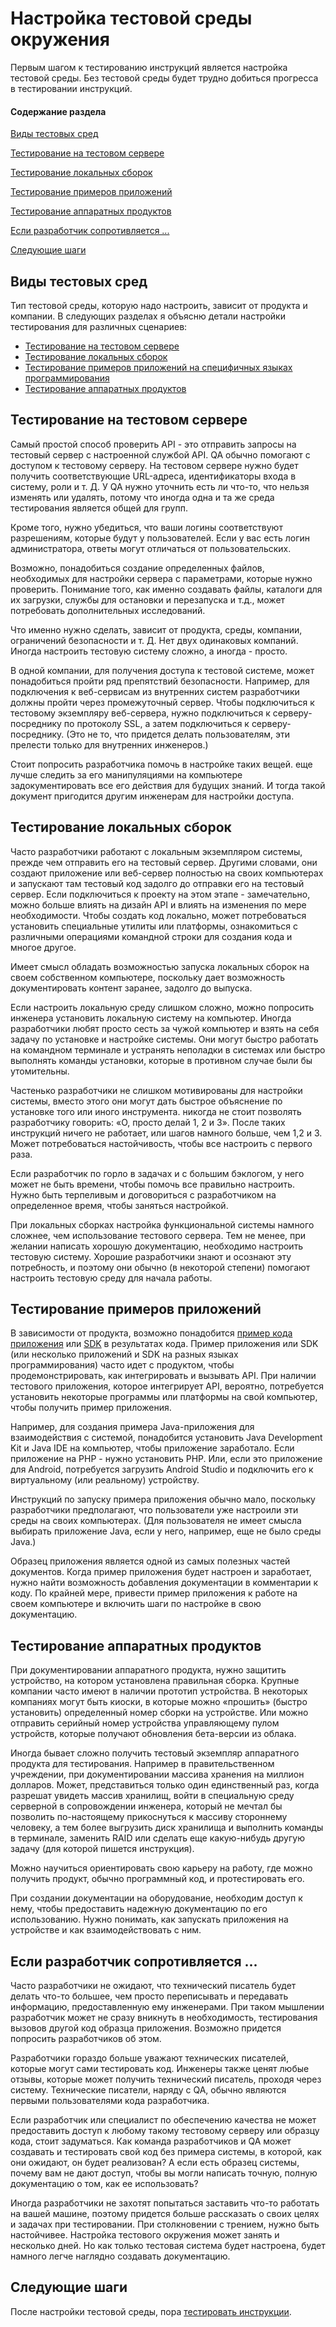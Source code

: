 # Настройка тестовой среды окружения

Первым шагом к тестированию инструкций является настройка тестовой среды. Без тестовой среды будет трудно добиться прогресса в тестировании инструкций.

#### Содержание раздела

[Виды тестовых сред](#environments)

[Тестирование на тестовом сервере](#testServer)

[Тестирование локальных сборок](#builds)

[Тестирование примеров приложений](#sampleApps)

[Тестирование аппаратных продуктов](#hardware)

[Если разработчик сопротивляется ...](#resistance)

[Следующие шаги](#next)

<a name="environments"></a>
## Виды тестовых сред

Тип тестовой среды, которую надо настроить, зависит от продукта и компании. В следующих разделах я объясню детали настройки тестирования для различных сценариев:

- [Тестирование на тестовом сервере](#testServer)
- [Тестирование локальных сборок](#builds)
- [Тестирование примеров приложений на специфичных языках программирования](#sampleApps)
- [Тестирование аппаратных продуктов](#hardware)

<a name="testServer"></a>
## Тестирование на тестовом сервере

Самый простой способ проверить API - это отправить запросы на тестовый сервер с настроенной службой API. QA обычно помогают с доступом к тестовому серверу. На тестовом сервере нужно будет получить соответствующие URL-адреса, идентификаторы входа в систему, роли и т. Д. У QA нужно уточнить есть ли что-то, что нельзя изменять или удалять, потому что иногда одна и та же среда тестирования является общей для групп.

Кроме того, нужно убедиться, что ваши логины соответствуют разрешениям, которые будут у пользователей. Если у вас есть логин администратора, ответы могут отличаться от пользовательских.

Возможно, понадобиться создание определенных файлов, необходимых для настройки сервера с параметрами, которые нужно проверить. Понимание того, как именно создавать файлы, каталоги для их загрузки, службы для остановки и перезапуска и т.д., может потребовать дополнительных исследований.

Что именно нужно сделать, зависит от продукта, среды, компании, ограничений безопасности и т. Д. Нет двух одинаковых компаний. Иногда настроить тестовую систему сложно, а иногда - просто.

В одной компании, для получения доступа к тестовой системе, может понадобиться пройти ряд препятствий безопасности. Например, для подключения к веб-сервисам из внутренних систем разработчики должны пройти через промежуточный сервер. Чтобы подключиться к тестовому экземпляру веб-сервера, нужно подключиться к серверу-посреднику по протоколу SSL, а затем подключиться к серверу-посреднику. (Это не то, что придется делать пользователям, эти прелести только для внутренних инженеров.)

Стоит попросить разработчика помочь в настройке таких вещей. еще лучше следить за его манипуляциями на компьютере задокументировать все его действия для будущих знаний.  И тогда такой документ пригодится другим инженерам для настройки доступа.

<a name="builds"></a>
## Тестирование локальных сборок

Часто разработчики работают с локальным экземпляром системы, прежде чем отправить его на тестовый сервер. Другими словами, они создают приложение или веб-сервер полностью на своих компьютерах и запускают там тестовый код задолго до отправки его на тестовый сервер. Если подключиться к проекту на этом этапе -  замечательно, можно больше влиять на дизайн API и влиять на изменения по мере необходимости. Чтобы создать код локально, может потребоваться установить специальные утилиты или платформы, ознакомиться с различными операциями командной строки для создания кода и многое другое.

Имеет смысл обладать возможностью запуска локальных сборок на своем собственном компьютере, поскольку дает возможность документировать контент заранее, задолго до выпуска.

Если настроить локальную среду слишком сложно, можно попросить инженера установить локальную систему на компьютер. Иногда разработчики любят просто сесть за чужой компьютер и взять на себя задачу по установке и настройке системы. Они могут быстро работать на командном терминале и устранять неполадки в системах или быстро выполнять команды установки, которые в противном случае были бы утомительны.

Частенько разработчики не слишком мотивированы для настройки системы, вместо этого они могут дать быстрое объяснение по установке того или иного инструмента. никогда не стоит позволять разработчику говорить: «О, просто делай 1, 2 и 3». После таких инструкций ничего не работает, или шагов намного больше, чем 1,2 и 3. Может потребоваться настойчивость, чтобы все настроить с первого раза.

Если разработчик по горло в задачах и с большим бэклогом, у него может не быть времени, чтобы помочь все правильно настроить. Нужно быть терпеливым и  договориться с разработчиком на определенное время, чтобы заняться настройкой.

При локальных сборках настройка функциональной системы намного сложнее, чем использование тестового сервера. Тем не менее, при желании написать хорошую документацию, необходимо настроить тестовую систему. Хорошие разработчики знают и осознают эту потребность, и поэтому они обычно (в некоторой степени) помогают настроить тестовую среду для начала работы.

<a name="sampleApps"></a>
## Тестирование примеров приложений

В зависимости от продукта, возможно понадобится [пример кода приложения](../conceptual-topics/code-samples.md) или [SDK](../conceptual-topics/sdks-sample-apps.md) в результатах кода. Пример приложения или SDK (или несколько приложений и SDK на разных языках программирования) часто идет с продуктом, чтобы продемонстрировать, как интегрировать и вызывать API. При наличии тестового приложения, которое интегрирует API, вероятно, потребуется установить некоторые программы или платформы на свой компьютер, чтобы получить пример приложения.

Например, для создания примера Java-приложения для взаимодействия с системой, понадобится установить Java Development Kit и Java IDE на компьютер, чтобы приложение заработало. Если приложение на PHP - нужно установить PHP. Или, если это приложение для Android, потребуется загрузить Android Studio и подключить его к виртуальному (или реальному) устройству.

Инструкций по запуску примера приложения обычно мало, поскольку разработчики предполагают, что пользователи уже настроили эти среды на своих компьютерах. (Для пользователя не имеет смысла выбирать приложение Java, если у него, например, еще не было среды Java.)

Образец приложения является одной из самых полезных частей документов. Когда пример приложения будет настроен и заработает, нужно найти возможность добавления документации в комментарии к коду. По крайней мере, привести пример приложения к работе на своем компьютере и включить шаги по настройке в свою документацию.

<a name="hardware"></a>
## Тестирование аппаратных продуктов

При документировании аппаратного продукта, нужно защитить устройство, на котором установлена ​​правильная сборка. Крупные компании часто имеют в наличии прототип устройства. В некоторых компаниях могут быть киоски, в которые можно «прошить» (быстро установить) определенный номер сборки на устройстве. Или можно отправить серийный номер устройства управляющему пулом устройств, которые получают обновления бета-версии из облака.

Иногда бывает сложно получить тестовый экземпляр аппаратного продукта для тестирования. Например в правительственном учреждении, при документировании массива хранения на миллион долларов. Может, представиться только один единственный раз, когда разрешат увидеть массив хранилищ, войти в специальную среду серверной в сопровождении инженера, который не мечтал бы позволить по-настоящему прикоснуться к массиву стороннему человеку, а тем более выгрузить диск хранилища и выполнить команды в терминале, заменить RAID или сделать еще какую-нибудь другую задачу (для которой пишется инструкция).

Можно научиться ориентировать свою карьеру на работу, где можно получить продукт, обычно программный код, и протестировать его.

При создании документации на оборудование, необходим доступ к нему, чтобы предоставить надежную документацию по его использованию. Нужно понимать, как запускать приложения на устройстве и как взаимодействовать с ним.

<a name="resistance"></a>
## Если разработчик сопротивляется ...

Часто разработчики не ожидают, что технический писатель будет делать что-то большее, чем просто переписывать и передавать информацию, предоставленную ему инженерами. При таком мышлении разработчик может не сразу вникнуть в необходимость, тестирования вызовов другой код образца приложения. Возможно придется попросить разработчиков об этом.

Разработчики гораздо больше уважают технических писателей, которые могут сами тестировать код. Инженеры также ценят любые отзывы, которые может получить технический писатель, проходя через систему. Технические писатели, наряду с QA, обычно являются первыми пользователями кода разработчика.

Если разработчик или специалист по обеспечению качества не может предоставить доступ к любому такому тестовому серверу или образцу кода, стоит задуматься. Как команда разработчиков и QA может создавать и тестировать свой код без примера системы, в которой, как они ожидают, он будет реализован? А если есть образец системы, почему вам не дают доступ, чтобы вы могли написать точную, полную документацию о том, как ее использовать?

Иногда разработчики не захотят попытаться заставить что-то работать на вашей машине, поэтому  придется больше рассказать о своих целях и задачах при тестировании. При столкновении с трением, нужно быть настойчивее. Настройка тестового окружения может занять и несколько дней. Но как только тестовая система будет настроена, будет намного легче наглядно создавать документацию.

<a name="next"></a>
## Следующие шаги

После настройки тестовой среды, пора [тестировать инструкции](test-instructions-yourself.md).

